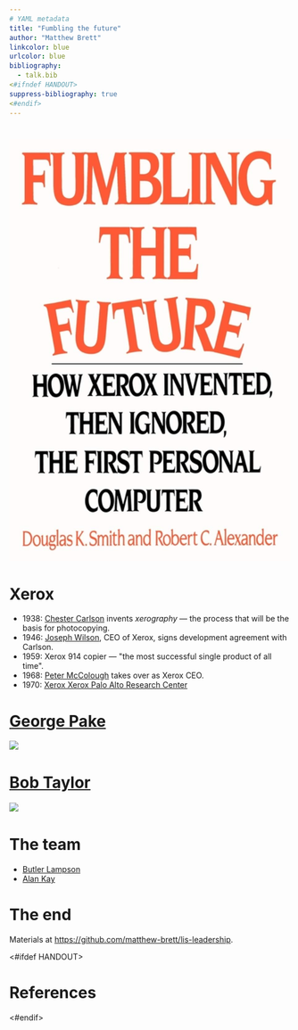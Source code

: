 ```yaml
---
# YAML metadata
title: "Fumbling the future"
author: "Matthew Brett"
linkcolor: blue
urlcolor: blue
bibliography:
  - talk.bib
<#ifndef HANDOUT>
suppress-bibliography: true
<#endif>
---
```


#

![](images/ftf.jpg)

# Xerox

* 1938: [Chester
  Carlson](https://en.wikipedia.org/wiki/Chester_Carlson) invents
  *xerography* — the process that will be the basis for
  photocopying.
* 1946: [Joseph
  Wilson](https://en.wikipedia.org/wiki/Joseph_C._Wilson_(entrepreneur)),
  CEO of Xerox, signs development agreement with Carlson.
* 1959: Xerox 914 copier — "the most successful single product of
  all time".
* 1968: [Peter
  McColough](https://en.wikipedia.org/wiki/Charles_Peter_McColough)
  takes over as Xerox CEO.
* 1970: [Xerox Xerox Palo Alto Research
  Center](https://en.wikipedia.org/wiki/PARC_(company))

# [George Pake](https://en.wikipedia.org/wiki/George_Pake)

![](https://repository.aip.org/islandora/object/nbla%3A303144/datastream/OBJ/view)

# [Bob Taylor](https://en.wikipedia.org/wiki/Robert_Taylor_(computer_scientist))

![](https://media.wired.com/photos/59265aeecfe0d93c4742fe8b/master/w_2240,c_limit/BobTaylorTA.jpg)

# The team

* [Butler Lampson](https://en.wikipedia.org/wiki/Butler_Lampson)
* [Alan Kay](https://en.wikipedia.org/wiki/Alan_Kay)

# The end

Materials at <https://github.com/matthew-brett/lis-leadership>.

<#ifdef HANDOUT>
# References
<#endif>
